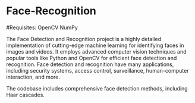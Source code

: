 # Face-Recognition

#Requisites:
OpenCV
NumPy

The Face Detection and Recognition project is a highly detailed implementation of cutting-edge machine learning for identifying faces in images and videos. It employs advanced computer vision techniques and popular tools like Python and OpenCV for efficient face detection and recognition.
Face detection and recognition have many applications, including security systems, access control, surveillance, human-computer interaction, and more.

The codebase includes comprehensive face detection methods, including Haar cascades.
